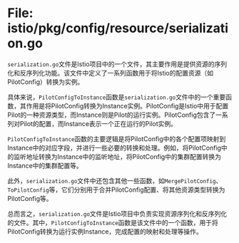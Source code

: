 # File: istio/pkg/config/resource/serialization.go

`serialization.go`文件是Istio项目中的一个文件，其主要作用是提供资源的序列化和反序列化功能。该文件中定义了一系列函数用于将Istio的配置资源（如PilotConfig）转换为实例。

具体来说，`PilotConfigToInstance`函数是`serialization.go`文件中的一个重要函数，其作用是将PilotConfig转换为Instance实例。PilotConfig是Istio中用于配置Pilot的一种资源类型，而Instance则是Pilot的运行实例。PilotConfig包含了一系列对Pilot的配置，而Instance表示一个正在运行的Pilot实例。

`PilotConfigToInstance`函数的主要逻辑是将PilotConfig中的各个配置项映射到Instance中的对应字段，并进行一些必要的转换和处理。例如，将PilotConfig中的监听地址转换为Instance中的监听地址，将PilotConfig中的集群配置转换为Instance中的集群配置等。

此外，`serialization.go`文件中还包含其他一些函数，如`MergePilotConfig`、`ToPilotConfig`等，它们分别用于合并PilotConfig配置、将其他资源类型转换为PilotConfig等。

总而言之，`serialization.go`文件是Istio项目中负责实现资源序列化和反序列化的文件。其中，`PilotConfigToInstance`函数是该文件中的一个函数，用于将PilotConfig转换为运行实例Instance，完成配置的映射和处理等操作。

